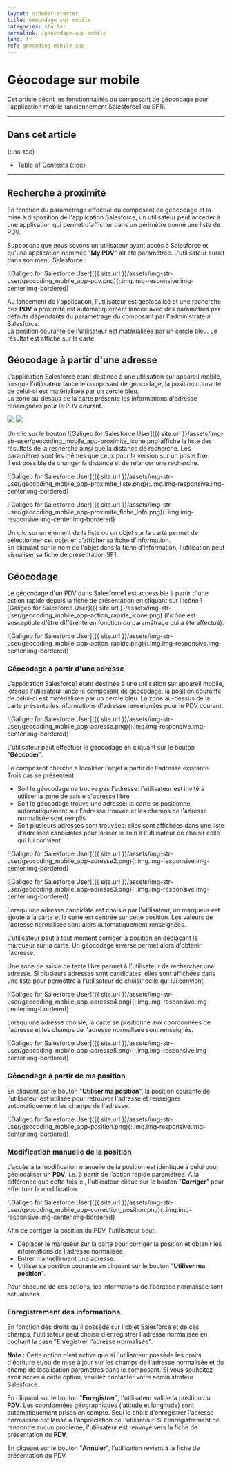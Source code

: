 ```yaml
---
layout: sidebar-starter
title: Géocodage sur mobile
categories: starter
permalink: /geocodage-app-mobile
lang: fr
ref: geocoding-mobile-app
---
```


# Géocodage sur mobile

Cet article décrit les fonctionnalités du composant de géocodage  pour l'application mobile (anciennement Salesforce1 ou SF1).

---

## Dans cet article
{:.no_toc}

* Table of Contents
{:toc}

---

## Recherche à proximité

En fonction du paramétrage effectué du composant de géocodage et la mise à disposition de l'application Salesforce, un utilisateur peut accéder à une application qui permet d'afficher dans un périmètre donné une liste de PDV. 

Supposons que nous soyons un utilisateur ayant accès à Salesforce et qu'une application nommée "**My PDV**" ait été paramétrée. L'utilisateur aurait dans son menu Salesforce :

![Galigeo for Salesforce User]({{ site.url }}/assets/img-str-user/geocoding_mobile_app-pdv.png){:.img.img-responsive.img-center.img-bordered}

Au lancement de l'application, l'utilisateur est géolocalisé et une recherche des **PDV** à proximité est automatiquement lancée avec des paramètres par défauts dépendants du paramétrage du composant par l'administrateur Salesforce.  
La position courante de l'utilisateur est matérialisée par un cercle bleu. Le résultat est affiché sur la carte. 

## Géocodage à partir d'une adresse

L'application Salesforce étant destinée à une utilisation sur appareil mobile, lorsque l'utilisateur lance le composant de géocodage, la position courante de celui-ci est matérialisée par un cercle bleu.  
La zone au-dessus de la carte présente les informations d'adresse renseignées pour le PDV courant.

<p class="text-center">
<img src="/assets/img-str-user/geocoding_mobile_app-proximite.png" class="img img-bordered">
<img src="/assets/img-str-user/geocoding_mobile_app-proximite2.png" class="img img-bordered">
</p>

Un clic sur le bouton ![Galigeo for Salesforce User]({{ site.url }}/assets/img-str-user/geocoding_mobile_app-proximite_icone.png)affiche la liste des résultats de la recherche ainsi que la distance de recherche. Les paramètres sont les mêmes que ceux pour la version sur un poste fixe.  
Il est possible de changer la distance et de relancer une recherche.

![Galigeo for Salesforce User]({{ site.url }}/assets/img-str-user/geocoding_mobile_app-proximite_liste.png){:.img.img-responsive.img-center.img-bordered}

![Galigeo for Salesforce User]({{ site.url }}/assets/img-str-user/geocoding_mobile_app-proximite_fiche_info.png){:.img.img-responsive.img-center.img-bordered}

Un clic sur un élément de la liste ou un objet sur la carte permet de sélectionner cet objet er d’afficher sa fiche d'information.  
En cliquant sur le nom de l'objet dans la fiche d'information, l'utilisation peut visualiser sa fiche de présentation SF1.

## Géocodage

Le géocodage d'un PDV dans Salesforce1 est accessible à partir d'une action rapide depuis la fiche de présentation en cliquant sur l'icône ![Galigeo for Salesforce User]({{ site.url }}/assets/img-str-user/geocoding_mobile_app-action_rapide_icone.png) (l'icône est susceptible d'être différente en fonction du paramétrage qui a été effectué).

![Galigeo for Salesforce User]({{ site.url }}/assets/img-str-user/geocoding_mobile_app-action_rapide.png){:.img.img-responsive.img-center.img-bordered}

### Géocodage à partir d'une adresse

L'application Salesforce1 étant destinée à une utilisation sur appareil mobile, lorsque l'utilisateur lance le composant de géocodage, la position courante de celui-ci est matérialisée par un cercle bleu.
La zone au-dessus de la carte présente les informations d'adresse renseignées pour le PDV courant.

![Galigeo for Salesforce User]({{ site.url }}/assets/img-str-user/geocoding_mobile_app-adresse.png){:.img.img-responsive.img-center.img-bordered}

L'utilisateur peut effectuer le géocodage en cliquant sur le bouton "**Géocoder**".

Le composant cherche à localiser l'objet à partir de l'adresse existante. Trois cas se présentent:
- Soit le géocodage ne trouve pas l'adresse: l'utilisateur est invité à utiliser la zone de saisie d'adresse libre
- Soit le géocodage trouve une adresse: la carte se positionne automatiquement sur l'adresse trouvée et les champs de l'adresse normalisée sont remplis
- Soit plusieurs adresses sont trouvées: elles sont affichées dans une liste d'adresses candidates pour laisser le soin à l'utilisateur de choisir celle qui lui convient.

![Galigeo for Salesforce User]({{ site.url }}/assets/img-str-user/geocoding_mobile_app-adresse2.png){:.img.img-responsive.img-center.img-bordered}

![Galigeo for Salesforce User]({{ site.url }}/assets/img-str-user/geocoding_mobile_app-adresse3.png){:.img.img-responsive.img-center.img-bordered}

Lorsqu'une adresse candidate est choisie par l'utilisateur, un marqueur est ajouté à la carte et la carte est centrée sur cette position. Les valeurs de l'adresse normalisée sont alors automatiquement renseignées.

L'utilisateur peut à tout moment corriger la position en déplaçant le marqueur sur la carte. Un géocodage inversé permet alors d'obtenir l'adresse.

Une zone de saisie de texte libre permet à l'utilisateur de rechercher une adresse. Si plusieurs adresses sont candidates, elles sont affichées dans une liste pour permettre à l'utilisateur de choisir celle qui lui convient.

![Galigeo for Salesforce User]({{ site.url }}/assets/img-str-user/geocoding_mobile_app-adresse4.png){:.img.img-responsive.img-center.img-bordered}

Lorsqu'une adresse choisie, la carte se positionne aux coordonnées de l'adresse et les champs de l'adresse normalisée sont renseignés.

![Galigeo for Salesforce User]({{ site.url }}/assets/img-str-user/geocoding_mobile_app-adresse5.png){:.img.img-responsive.img-center.img-bordered}

### Géocodage à partir de ma position

En cliquant sur le bouton "**Utiliser ma position**", la position courante de l'utilisateur est utilisée pour retrouver l'adresse et renseigner automatiquement les champs de l'adresse.

![Galigeo for Salesforce User]({{ site.url }}/assets/img-str-user/geocoding_mobile_app-position.png){:.img.img-responsive.img-center.img-bordered}

### Modification manuelle de la position

L'accès à la modification manuelle de la position est identique à celui pour géolocaliser un **PDV**, i.e. à partir de l'action rapide paramétrée. A la différence que cette fois-ci, l'utilisateur clique sur le bouton "**Corriger**" pour effectuer la modification.

![Galigeo for Salesforce User]({{ site.url }}/assets/img-str-user/geocoding_mobile_app-correction_position.png){:.img.img-responsive.img-center.img-bordered}

Afin de corriger la position du PDV, l'utilisateur peut:
- Déplacer le marqueur sur la carte pour corriger la position et obtenir les informations de l'adresse normalisée.
- Entrer manuellement une adresse.
- Utiliser sa position courante en cliquant sur le bouton "**Utiliser ma position**".

Pour chacune de ces actions, les informations de l'adresse normalisée sont actualisées.

### Enregistrement des informations

En fonction des droits qu'il possède sur l'objet Salesforce et de ces champs, l'utilisateur peut choisir d'enregistrer l'adresse normalisée en cochant la case "Enregistrer l'adresse normalisée".

<div class="alert alert-info" role="alert"> <strong>Note :</strong> Cette option n'est active que si l'utilisateur possède les droits d'écriture et/ou de mise à jour sur les champs de l'adresse normalisée et du champ de localisation paramétrés dans le composant. Si vous souhaitez avoir accès à cette option, veuillez contacter votre administrateur Salesforce.</div>

En cliquant sur le bouton "**Enregistrer**", l'utilisateur valide la position du **PDV**. Les coordonnées géographiques (latitude et longitude) sont automatiquement prises en compte. Seul le choix d'enregistrer l'adresse normalisée est laissé à l'appréciation de l'utilisateur. 
Si l'enregistrement ne rencontre aucun problème, l'utilisateur est renvoyé vers la fiche de présentation du **PDV**.

En cliquant sur le bouton "**Annuler**", l'utilisation revient à la fiche de présentation du PDV.